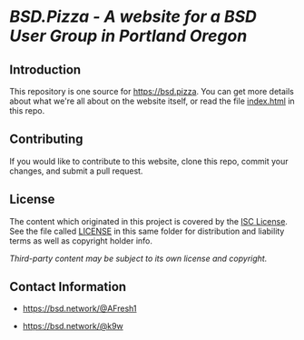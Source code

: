 # _BSD.Pizza - A website for a BSD User Group in Portland Oregon_

## Introduction

This repository is one source for <https://bsd.pizza>. You can get
more details about what we're all about on the website itself, or read
the file
[index.html](https://github.com/k9w/bsdpizza/blob/main/index.html) in
this repo.

## Contributing

If you would like to contribute to this website, clone this repo,
commit your changes, and submit a pull request.

## License

The content which originated in this project is covered by the [ISC
License](https://choosealicense.com/licenses/isc). See the file called
[LICENSE](https://github.com/k9w/bsd.pizza/blob/main/LICENSE)
in this same folder for distribution and liability terms as well as
copyright holder info.

_Third-party content may be subject to its own license and copyright._

## Contact Information

 - <https://bsd.network/@AFresh1>

 - <https://bsd.network/@k9w>

